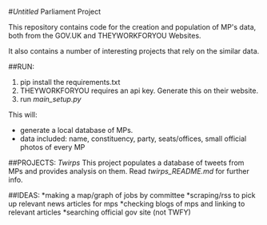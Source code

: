 #*Untitled* Parliament Project

This repository contains code for the creation and 
population of MP's data, both from the GOV.UK and 
THEYWORKFORYOU Websites. 

It also contains a number of interesting projects
that rely on the similar data.

##RUN: 
1. pip install the requirements.txt
2. THEYWORKFORYOU requires an api key. Generate this
on their website.
3. run *main_setup.py*

This will:
* generate a local database of MPs.
* data included: name, constituency, party, seats/offices,
small official photos of every MP

##PROJECTS:
*Twirps*
This project populates a database of tweets from MPs
and provides analysis on them. Read *twirps_README.md*
for further info.


##IDEAS:
*making a map/graph of jobs by committee
*scraping/rss to pick up relevant news articles for mps
*checking blogs of mps and linking to relevant articles
*searching official gov site (not TWFY)

